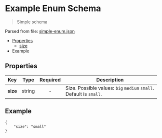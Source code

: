 # __Example Enum Schema__
> Simple schema

Parsed from file: [simple-enum.json](https://github.com/McCastles/JMC/blob/master/examples/simple/simple-enum.json)
* [Properties](#properties)
	* [size](#properties)
* [Example](#example)
## __Properties__

|Key|Type|Required|Description|
|-|:-:|:-:|-|
|__size__|string|-|Size. Possible values: `big` `medium` `small`. Default is `small`.|
## __Example__
```
{
    "size": "small"
}
```